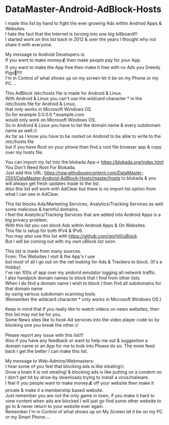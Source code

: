 # DataMaster-Android-AdBlock-Hosts

I made this list by hand to fight the ever growing Ads within Android Apps & Websites.<br>
I hate the fact that the Internet is turning into one big billboard!!! <br>
I started work on this list back in 2012 & over the years I thought why not share it with everyone.<br>

My message to Android Developers is: <br>
If you want to make money💰 then make people pay for your App.<br>
If you want to make the App free then make it free with no Ads you Greedy Pigs🐷!!!!<br>
I'm in Control of what shows up on my screen let it be on my Phone or my PC....

This AdBlock /etc/hosts file is made for Android & Linux. <br>
With Android & Linux you can't use the wildcard character * in the /etc/hosts file for Android & Linux, <br>
that only works in Microsoft Windows OS. <br>
So for example 0.0.0.0       *.example.com <br>
would only work on Microsoft Windows OS. <br>
So in Android & Linux you have to list the domain name & every subdomain name as well.🙄 <br>
As far as I know you have to be rooted on Android to be able to write to the /etc/hosts file<br>
but if you have Root on your phone then find a root file browser app & copy over my hosts file.

You can import my list into the blokada App-> https://blokada.org/index.html You Don't Need Root For Blokada. <br>
Just add this URL: https://raw.githubusercontent.com/DataMaster-2501/DataMaster-Android-AdBlock-Hosts/master/hosts to blokada & you will always get fresh updates made to the list. <br>
Also this list will work with AdClear but there is no import list option from what I can see in AdClear.

This list blocks Ads/Marketing Services, Analytics/Tracking Services as well some malicious & harmful domains. <br>
I feel the Analytics/Tracking Services that are added into Android Apps is a big privacy problem. <br>
With this list you can block Ads within Android Apps & On Websites. <br>
This file is setup for both IPv4 & IPv6. <br>
You may also use this list with https://github.com/gorhill/uBlock <br>
But I will be coming out with my own uBlock list soon.

This list is made from many sources. <br>
From: The Websites I visit & the App's I use<br>
but most of all I go out on the net looking for Ads & Trackers to block. (It's a Hobby) <br>
I've ran 100s of app over my andorid emulator logging all network traffic. <br>
I also handpick domain names to block that I find from other lists. <br>
When I do find a domain name I wish to block I then find all subdomains for that domain name<br>
by using various subdomain scanning tools. <br>
(Remember the wildcard character * only works in Microsoft Windows OS.)

Keep in mind that if you really like to watch videos on news websites,
then this list may not be for you. <br>
Some News sites like to hook Ad services into the video player code so by blocking one you break the other.🙄

Please report any issue with this list!!! <br>
Also if you have any feedback or want to help me out & suggestion a domain name or an App for me to look into Please do so. The more feed back I get the better I can make this list.

My message to Web-Admins/Webmasters: <br>
I hear some of you feel that blocking ads is like stealing🙄.<br>
Grow a brain it is not stealing! & blocking ads is like putting on a condom so I don't get hit by drive-by downloads trying to install a virus/malware. <br>
I feel if you people want to make money💰 off your website then make it private & make it a membership based website. <br>
Just remember you are not the only game in town, if you make it hard to view content when ads are blocked
I will just go find some other website to go to & never return to your website ever again. <br>
Remember I'm in Control of what shows up on My Screen let it be on my PC or my Smart Phone....

